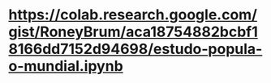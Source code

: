 # https://colab.research.google.com/gist/RoneyBrum/aca18754882bcbf18166dd7152d94698/estudo-popula-o-mundial.ipynb
 
